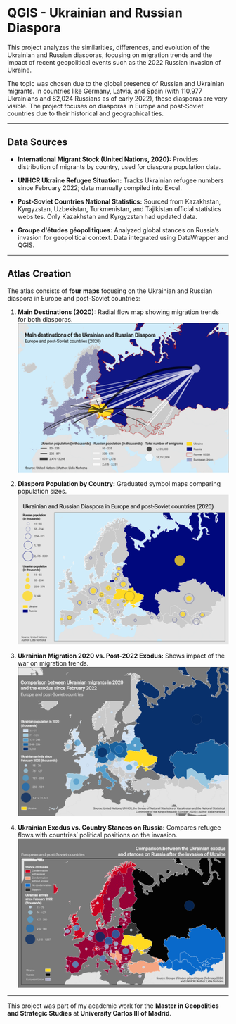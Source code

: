 # QGIS - Ukrainian and Russian Diaspora

This project analyzes the similarities, differences, and evolution of the Ukrainian and Russian diasporas, focusing on migration trends and the impact of recent geopolitical events such as the 2022 Russian invasion of Ukraine.

The topic was chosen due to the global presence of Russian and Ukrainian migrants. In countries like Germany, Latvia, and Spain (with 110,977 Ukrainians and 82,024 Russians as of early 2022), these diasporas are very visible. The project focuses on diasporas in Europe and post-Soviet countries due to their historical and geographical ties.

---

## Data Sources

- **International Migrant Stock (United Nations, 2020):** Provides distribution of migrants by country, used for diaspora population data.

- **UNHCR Ukraine Refugee Situation:** Tracks Ukrainian refugee numbers since February 2022; data manually compiled into Excel.

- **Post-Soviet Countries National Statistics:** Sourced from Kazakhstan, Kyrgyzstan, Uzbekistan, Turkmenistan, and Tajikistan official statistics websites. Only Kazakhstan and Kyrgyzstan had updated data.

- **Groupe d'études géopolitiques:** Analyzed global stances on Russia’s invasion for geopolitical context. Data integrated using DataWrapper and QGIS.

---

## Atlas Creation

The atlas consists of **four maps** focusing on the Ukrainian and Russian diaspora in Europe and post-Soviet countries:

1. **Main Destinations (2020):** Radial flow map showing migration trends for both diasporas.
 ![Main destinations](./Trends.png)  

2. **Diaspora Population by Country:** Graduated symbol maps comparing population sizes.
![Comparison Ukrainian and Russian Diaspora](./comparisondiasporas.png)


4. **Ukrainian Migration 2020 vs. Post-2022 Exodus:** Shows impact of the war on migration trends.
![Ukrainian Diaspora in Europe and post-Soviet countries in 2022 and after the start of the Russian invasion](./Comparison20202022.png)

5. **Ukrainian Exodus vs. Country Stances on Russia:** Compares refugee flows with countries’ political positions on the invasion.
![Comparison between the Ukrainian exodus and stances on Russia](./Sanctions2022.png)  

---
This project was part of my academic work for the **Master in Geopolitics and Strategic Studies** at **University Carlos III of Madrid**.
